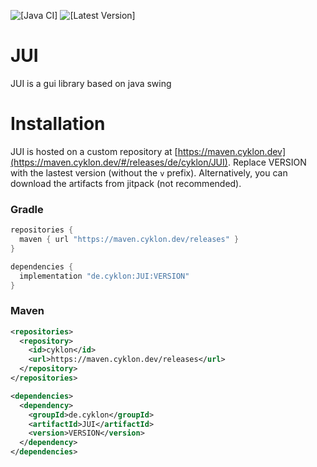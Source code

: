![[Java CI]](https://github.com/cyklon73/JUI/actions/workflows/check.yml/badge.svg)
![[Latest Version]](https://maven.cyklon.dev/api/badge/latest/releases/de/cyklon/JUI?prefix=v&name=Latest%20Version&color=0374b5)

# JUI

JUI is a gui library based on java swing

# Installation

JUI is hosted on a custom repository at [https://maven.cyklon.dev](https://maven.cyklon.dev/#/releases/de/cyklon/JUI). Replace VERSION with the lastest version (without the `v` prefix).
Alternatively, you can download the artifacts from jitpack (not recommended).

### Gradle

```groovy
repositories {
  maven { url "https://maven.cyklon.dev/releases" }
}

dependencies {
  implementation "de.cyklon:JUI:VERSION"
}
```

### Maven

```xml
<repositories>
  <repository>
    <id>cyklon</id>
    <url>https://maven.cyklon.dev/releases</url>
  </repository>
</repositories>

<dependencies>
  <dependency>
    <groupId>de.cyklon</groupId>
    <artifactId>JUI</artifactId>
    <version>VERSION</version>
  </dependency>
</dependencies>
```
